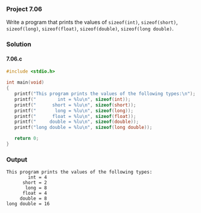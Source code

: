 ### Project 7.06
Write a program that prints the values of `sizeof(int)`, `sizeof(short)`, `sizeof(long)`, `sizeof(float)`, `sizeof(double)`, `sizeof(long double)`.
### Solution
#### 7.06.c
```c
#include <stdio.h>

int main(void)
{
   printf("This program prints the values of the following types:\n");
   printf("        int = %lu\n", sizeof(int));
   printf("      short = %lu\n", sizeof(short));
   printf("       long = %lu\n", sizeof(long));
   printf("      float = %lu\n", sizeof(float));
   printf("     double = %lu\n", sizeof(double));
   printf("long double = %lu\n", sizeof(long double));

   return 0;
}
```
### Output
```
This program prints the values of the following types:
        int = 4
      short = 2
       long = 8
      float = 4
     double = 8
long double = 16
```
